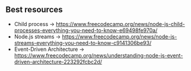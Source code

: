 ## Best resources

* Child process -> https://www.freecodecamp.org/news/node-js-child-processes-everything-you-need-to-know-e69498fe970a/
* Node.js streams -> https://www.freecodecamp.org/news/node-js-streams-everything-you-need-to-know-c9141306be93/
* Event-Driven Architecture -> https://www.freecodecamp.org/news/understanding-node-js-event-driven-architecture-223292fcbc2d/